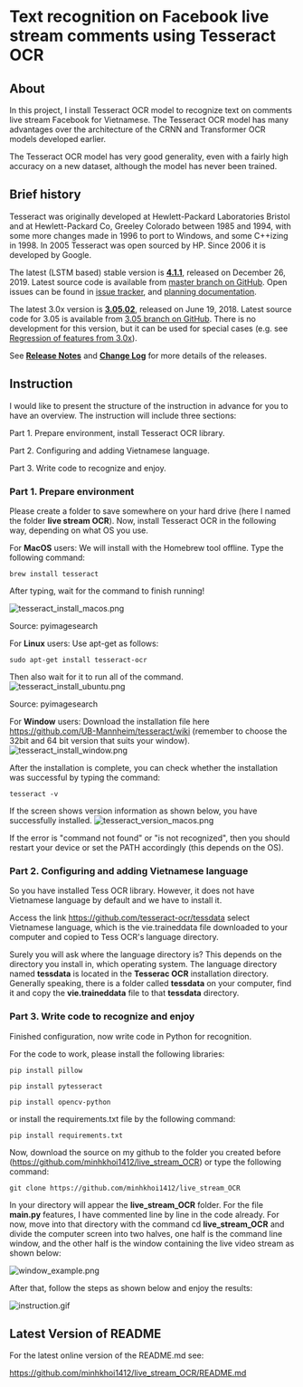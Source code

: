 # Text recognition on Facebook live stream comments using Tesseract OCR

## About
In this project, I install Tesseract OCR model to recognize text on comments live stream Facebook for Vietnamese. The Tesseract OCR model has many advantages over the architecture of the CRNN and Transformer OCR models developed earlier.

The Tesseract OCR model has very good generality, even with a fairly high accuracy on a new dataset, although the model has never been trained.
## Brief history

Tesseract was originally developed at Hewlett-Packard Laboratories Bristol and
at Hewlett-Packard Co, Greeley Colorado between 1985 and 1994, with some
more changes made in 1996 to port to Windows, and some C++izing in 1998.
In 2005 Tesseract was open sourced by HP. Since 2006 it is developed by Google.

The latest (LSTM based) stable version is **[4.1.1](https://github.com/tesseract-ocr/tesseract/releases/tag/4.1.1)**, released on December 26, 2019.
Latest source code is available from [master branch on GitHub](https://github.com/tesseract-ocr/tesseract/tree/master).
Open issues can be found in [issue tracker](https://github.com/tesseract-ocr/tesseract/issues),
and [planning documentation](https://tesseract-ocr.github.io/tessdoc/Planning.html).

The latest 3.0x version is **[3.05.02](https://github.com/tesseract-ocr/tesseract/releases/tag/3.05.02)**, released on June 19, 2018. Latest source code for 3.05 is available from [3.05 branch on GitHub](https://github.com/tesseract-ocr/tesseract/tree/3.05).
There is no development for this version, but it can be used for special cases (e.g. see [Regression of features from 3.0x](https://tesseract-ocr.github.io/tessdoc/Planning.html#regression-of-features-from-30x)).

See **[Release Notes](https://tesseract-ocr.github.io/tessdoc/ReleaseNotes.html)**
and **[Change Log](https://github.com/tesseract-ocr/tesseract/blob/master/ChangeLog)** for more details of the releases.

## Instruction
I would like to present the structure of the instruction in advance for you to have an overview. The instruction will include three sections:

Part 1. Prepare environment, install Tesseract OCR library.

Part 2. Configuring and adding Vietnamese language.

Part 3. Write code to recognize and enjoy.

### Part 1. Prepare environment
Please create a folder to save somewhere on your hard drive (here I named the folder **live stream OCR**). Now, install Tesseract OCR in the following way, depending on what OS you use.

For **MacOS** users: We will install with the Homebrew tool offline. Type the following command:

`brew install tesseract`

After typing, wait for the command to finish running!

![tesseract_install_macos.png](tesseract_install_macos.png)

Source: pyimagesearch

For **Linux** users: Use apt-get as follows:

`sudo apt-get install tesseract-ocr`

Then also wait for it to run all of the command.
![tesseract_install_ubuntu.png](tesseract_install_ubuntu.png)

Source: pyimagesearch

For **Window** users: Download the installation file here https://github.com/UB-Mannheim/tesseract/wiki (remember to choose the 32bit and 64 bit version that suits your window).
![tesseract_install_window.png](tesseract_install_window.png)

After the installation is complete, you can check whether the installation was successful by typing the command:

`tesseract -v`

If the screen shows version information as shown below, you have successfully installed.
![tesseract_version_macos.png](tesseract_version_macos.png)

If the error is "command not found" or "is not recognized", then you should restart your device or set the PATH accordingly (this depends on the OS).

### Part 2. Configuring and adding Vietnamese language
So you have installed Tess OCR library. However, it does not have Vietnamese language by default and we have to install it.

Access the link https://github.com/tesseract-ocr/tessdata select Vietnamese language, which is the vie.traineddata file downloaded to your computer and copied to Tess OCR's language directory.

Surely you will ask where the language directory is? This depends on the directory you install in, which operating system. The language directory named **tessdata** is located in the **Tesserac OCR** installation directory. Generally speaking, there is a folder called **tessdata** on your computer, find it and copy the **vie.traineddata** file to that **tessdata** directory.

### Part 3. Write code to recognize and enjoy
Finished configuration, now write code in Python for recognition.

For the code to work, please install the following libraries:

`pip install pillow`

`pip install pytesseract`

`pip install opencv-python`

or install the requirements.txt file by the following command:

`pip install requirements.txt`

Now, download the source on my github to the folder you created before (https://github.com/minhkhoi1412/live_stream_OCR) or type the following command:

`git clone https://github.com/minhkhoi1412/live_stream_OCR`

In your directory will appear the **live_stream_OCR** folder. For the file **main.py** features, I have commented line by line in the code already. For now, move into that directory with the command cd **live_stream_OCR** and divide the computer screen into two halves, one half is the command line window, and the other half is the window containing the live video stream as shown below:

![window_example.png](window_example.png)

After that, follow the steps as shown below and enjoy the results:

![instruction.gif](instruction.gif)

## Latest Version of README

For the latest online version of the README.md see:

https://github.com/minhkhoi1412/live_stream_OCR/README.md
